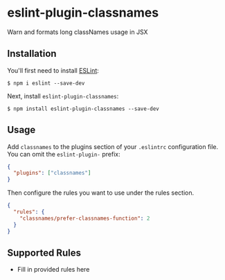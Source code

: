 # eslint-plugin-classnames

Warn and formats long classNames usage in JSX

## Installation

You'll first need to install [ESLint](http://eslint.org):

```
$ npm i eslint --save-dev
```

Next, install `eslint-plugin-classnames`:

```
$ npm install eslint-plugin-classnames --save-dev
```

## Usage

Add `classnames` to the plugins section of your `.eslintrc` configuration file. You can omit the `eslint-plugin-` prefix:

```json
{
  "plugins": ["classnames"]
}
```

Then configure the rules you want to use under the rules section.

```json
{
  "rules": {
    "classnames/prefer-classnames-function": 2
  }
}
```

## Supported Rules

- Fill in provided rules here
